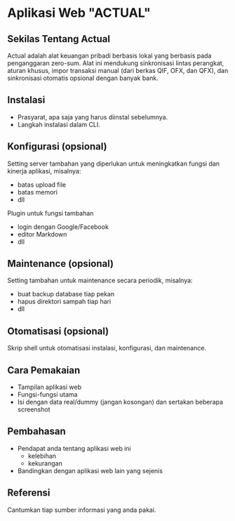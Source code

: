 # Aplikasi Web "ACTUAL"


## Sekilas Tentang Actual

Actual adalah alat keuangan pribadi berbasis lokal yang berbasis pada penganggaran zero-sum. Alat ini mendukung sinkronisasi lintas perangkat, aturan khusus, impor transaksi manual (dari berkas QIF, OFX, dan QFX), dan sinkronisasi otomatis opsional dengan banyak bank.


## Instalasi

- Prasyarat, apa saja yang harus diinstal sebelumnya.
- Langkah instalasi dalam CLI.


## Konfigurasi (opsional)

Setting server tambahan yang diperlukan untuk meningkatkan fungsi dan kinerja aplikasi, misalnya:
- batas upload file
- batas memori
- dll

Plugin untuk fungsi tambahan
- login dengan Google/Facebook
- editor Markdown
- dll


##  Maintenance (opsional)

Setting tambahan untuk maintenance secara periodik, misalnya:
- buat backup database tiap pekan
- hapus direktori sampah tiap hari
- dll


## Otomatisasi (opsional)

Skrip shell untuk otomatisasi instalasi, konfigurasi, dan maintenance.


## Cara Pemakaian

- Tampilan aplikasi web
- Fungsi-fungsi utama
- Isi dengan data real/dummy (jangan kosongan) dan sertakan beberapa screenshot


## Pembahasan

- Pendapat anda tentang aplikasi web ini
    - kelebihan
    - kekurangan
- Bandingkan dengan aplikasi web lain yang sejenis


## Referensi

Cantumkan tiap sumber informasi yang anda pakai.
